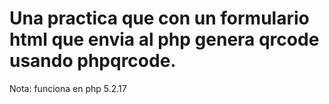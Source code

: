 # Una practica que con un formulario html que envia al php genera qrcode usando phpqrcode.
Nota: funciona en php 5.2.17
